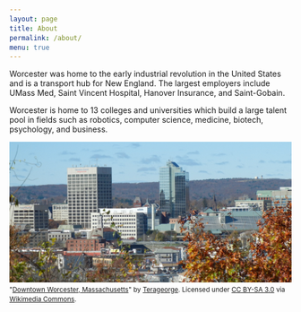 ```yaml
---
layout: page
title: About
permalink: /about/
menu: true
---
```


Worcester was home to the early industrial revolution in the United States and
is a transport hub for New England. The largest employers include UMass Med,
Saint Vincent Hospital, Hanover Insurance, and Saint-Gobain.

Worcester is home to 13 colleges and universities which build a large talent
pool in fields such as robotics, computer science, medicine, biotech,
psychology, and business.

![](/img/downtown.jpg)
<small>
"<a href="https://commons.wikimedia.org/wiki/File:Downtown_Worcester,_Massachusetts.jpg#/media/File:Downtown_Worcester,_Massachusetts.jpg">Downtown Worcester, Massachusetts</a>" by <a href="//commons.wikimedia.org/w/index.php?title=User:Terageorge&amp;action=edit&amp;redlink=1" class="new" title="User:Terageorge (page does not exist)">Terageorge</a>. Licensed under <a title="Creative Commons Attribution-Share Alike 3.0" href="http://creativecommons.org/licenses/by-sa/3.0">CC BY-SA 3.0</a> via <a href="https://commons.wikimedia.org/wiki/">Wikimedia Commons</a>.
</small>
